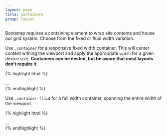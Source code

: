 ```yaml
---
layout: page
title: Containers
group: layout
---
```


Bootstrap requires a containing element to wrap site contents and house our grid system. Choose from the fixed or fluid width variation.

Use `.container` for a responsive fixed width container. This will center content withing the viewport and apply the appropriate `width` for a given device size. **Containers *can* be nested, but be aware that most layouts don't require it.**

{% highlight html %}
<div class="container">
  ...
</div>
{% endhighlight %}

Use `.container-fluid` for a full width container, spanning the entire width of the viewport.

{% highlight html %}
<div class="container-fluid">
  ...
</div>
{% endhighlight %}
